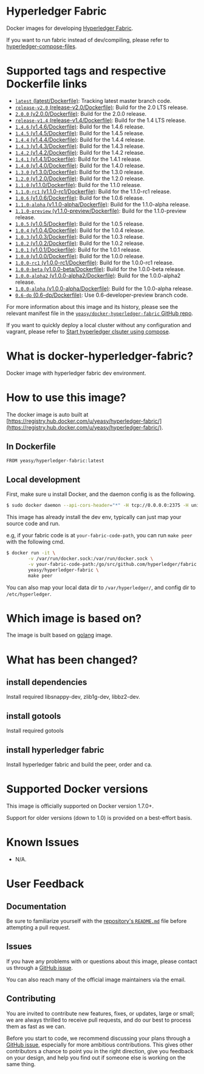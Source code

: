 Hyperledger Fabric
===
Docker images for developing [Hyperledger Fabric](https://www.hyperledger.org).

If you want to run fabric instead of dev/compiling, please refer to [hyperledger-compose-files](https://github.com/yeasy/docker-compose-files#hyperledger).

# Supported tags and respective Dockerfile links

* [`latest` (latest/Dockerfile)](https://github.com/yeasy/docker-hyperledger-fabric/blob/master/Dockerfile): Tracking latest master branch code.
* [`release-v2.0` (release-v2.0/Dockerfile)](https://github.com/yeasy/docker-hyperledger-fabric/blob/master/release-v2.0/Dockerfile): Build for the 2.0 LTS release.
* [`2.0.0` (v2.0.0/Dockerfile)](https://github.com/yeasy/docker-hyperledger-fabric/blob/master/v2.0.0/Dockerfile): Build for the 2.0.0 release.
* [`release-v1.4` (release-v1.4/Dockerfile)](https://github.com/yeasy/docker-hyperledger-fabric/blob/master/release-v1.4/Dockerfile): Build for the 1.4 LTS release.
* [`1.4.6` (v1.4.6/Dockerfile)](https://github.com/yeasy/docker-hyperledger-fabric/blob/master/v1.4.6/Dockerfile): Build for the 1.4.6 release.
* [`1.4.5` (v1.4.5/Dockerfile)](https://github.com/yeasy/docker-hyperledger-fabric/blob/master/v1.4.5/Dockerfile): Build for the 1.4.5 release.
* [`1.4.4` (v1.4.4/Dockerfile)](https://github.com/yeasy/docker-hyperledger-fabric/blob/master/v1.4.4/Dockerfile): Build for the 1.4.4 release.
* [`1.4.3` (v1.4.3/Dockerfile)](https://github.com/yeasy/docker-hyperledger-fabric/blob/master/v1.4.3/Dockerfile): Build for the 1.4.3 release.
* [`1.4.2` (v1.4.2/Dockerfile)](https://github.com/yeasy/docker-hyperledger-fabric/blob/master/v1.4.2/Dockerfile): Build for the 1.4.2 release.
* [`1.4.1` (v1.4.1/Dockerfile)](https://github.com/yeasy/docker-hyperledger-fabric/blob/master/v1.4.1/Dockerfile): Build for the 1.4.1 release.
* [`1.4.0` (v1.4.0/Dockerfile)](https://github.com/yeasy/docker-hyperledger-fabric/blob/master/v1.4.0/Dockerfile): Build for the 1.4.0 release.
* [`1.3.0` (v1.3.0/Dockerfile)](https://github.com/yeasy/docker-hyperledger-fabric/blob/master/v1.3.0/Dockerfile): Build for the 1.3.0 release.
* [`1.2.0` (v1.2.0/Dockerfile)](https://github.com/yeasy/docker-hyperledger-fabric/blob/master/v1.2.0/Dockerfile): Build for the 1.2.0 release.
* [`1.1.0` (v1.1.0/Dockerfile)](https://github.com/yeasy/docker-hyperledger-fabric/blob/master/v1.1.0/Dockerfile): Build for the 1.1.0 release.
* [`1.1.0-rc1` (v1.1.0-rc1/Dockerfile)](https://github.com/yeasy/docker-hyperledger-fabric/blob/master/v1.1.0-rc1/Dockerfile): Build for the 1.1.0-rc1 release.
* [`1.0.6` (v1.0.6/Dockerfile)](https://github.com/yeasy/docker-hyperledger-fabric/blob/master/v1.0.6/Dockerfile): Build for the 1.0.6 release.
* [`1.1.0-alpha` (v1.1.0-alpha/Dockerfile)](https://github.com/yeasy/docker-hyperledger-fabric/blob/master/v1.1.0-alpha/Dockerfile): Build for the 1.1.0-alpha release.
* [`1.1.0-preview` (v1.1.0-preview/Dockerfile)](https://github.com/yeasy/docker-hyperledger-fabric/blob/master/v1.1.0-preview/Dockerfile): Build for the 1.1.0-preview release.
* [`1.0.5` (v1.0.5/Dockerfile)](https://github.com/yeasy/docker-hyperledger-fabric/blob/master/v1.0.5/Dockerfile): Build for the 1.0.5 release.
* [`1.0.4` (v1.0.4/Dockerfile)](https://github.com/yeasy/docker-hyperledger-fabric/blob/master/v1.0.4/Dockerfile): Build for the 1.0.4 release.
* [`1.0.3` (v1.0.3/Dockerfile)](https://github.com/yeasy/docker-hyperledger-fabric/blob/master/v1.0.3/Dockerfile): Build for the 1.0.3 release.
* [`1.0.2` (v1.0.2/Dockerfile)](https://github.com/yeasy/docker-hyperledger-fabric/blob/master/v1.0.2/Dockerfile): Build for the 1.0.2 release.
* [`1.0.1` (v1.0.1/Dockerfile)](https://github.com/yeasy/docker-hyperledger-fabric/blob/master/v1.0.1/Dockerfile): Build for the 1.0.1 release.
* [`1.0.0` (v1.0.0/Dockerfile)](https://github.com/yeasy/docker-hyperledger-fabric/blob/master/v1.0.0/Dockerfile): Build for the 1.0.0 release.
* [`1.0.0-rc1` (v1.0.0-rc1/Dockerfile)](https://github.com/yeasy/docker-hyperledger-fabric/blob/master/v1.0.0-rc1/Dockerfile): Build for the 1.0.0-rc1 release.
* [`1.0.0-beta` (v1.0.0-beta/Dockerfile)](https://github.com/yeasy/docker-hyperledger-fabric/blob/master/v1.0.0-beta/Dockerfile): Build for the 1.0.0-beta release.
* [`1.0.0-alpha2` (v1.0.0-alpha2/Dockerfile)](https://github.com/yeasy/docker-hyperledger-fabric/blob/master/v1.0.0-alpha2/Dockerfile): Build for the 1.0.0-alpha2 release.
* [`1.0.0-alpha` (v1.0.0-alpha/Dockerfile)](https://github.com/yeasy/docker-hyperledger-fabric/blob/master/v1.0.0-alpha/Dockerfile): Build for the 1.0.0-alpha release.
* [`0.6-dp` (0.6-dp/Dockerfile)](https://github.com/yeasy/docker-hyperledger-fabric/blob/0.6-dp/Dockerfile): Use 0.6-developer-preview branch code.

For more information about this image and its history, please see the relevant manifest file in the [`yeasy/docker-hyperledger-fabric` GitHub repo](https://github.com/yeasy/docker-hyperledger-fabric).

If you want to quickly deploy a local cluster without any configuration and vagrant, please refer to [Start hyperledger clsuter using compose](https://github.com/yeasy/docker-compose-files#hyperledger).

# What is docker-hyperledger-fabric?
Docker image with hyperledger fabric dev environment.

# How to use this image?
The docker image is auto built at [https://registry.hub.docker.com/u/yeasy/hyperledger-fabric/](https://registry.hub.docker.com/u/yeasy/hyperledger-fabric/).

## In Dockerfile
```sh
FROM yeasy/hyperledger-fabric:latest
```

## Local development
First, make sure u install Docker, and the daemon config is as the following.

```sh
$ sudo docker daemon --api-cors-header="*" -H tcp://0.0.0.0:2375 -H unix:///var/run/docker.sock
```

This image has already install the dev env, typically can just map your source code and run.

e.g, if your fabric code is at `your-fabric-code-path`, you can run `make peer` with the following cmd.

```sh
$ docker run -it \
        -v /var/run/docker.sock:/var/run/docker.sock \
        -v your-fabric-code-path:/go/src/github.com/hyperledger/fabric \
        yeasy/hyperledger-fabric \
        make peer
```

You can also map your local data dir to `/var/hyperledger/`, and config dir to `/etc/hyperledger`.


# Which image is based on?
The image is built based on [golang](https://hub.docker.com/_/golang) image.

# What has been changed?
## install dependencies
Install required libsnappy-dev, zlib1g-dev, libbz2-dev.

## install gotools
Install required gotools

## install hyperledger fabric
Install hyperledger fabric and build the peer, order and ca.

# Supported Docker versions

This image is officially supported on Docker version 1.7.0+.

Support for older versions (down to 1.0) is provided on a best-effort basis.

# Known Issues
* N/A.

# User Feedback
## Documentation
Be sure to familiarize yourself with the [repository's `README.md`](https://github.com/yeasy/docker-hyperledger-fabric/blob/master/README.md) file before attempting a pull request.

## Issues
If you have any problems with or questions about this image, please contact us through a [GitHub issue](https://github.com/yeasy/docker-hyperledger-fabric/issues).

You can also reach many of the official image maintainers via the email.

## Contributing

You are invited to contribute new features, fixes, or updates, large or small; we are always thrilled to receive pull requests, and do our best to process them as fast as we can.

Before you start to code, we recommend discussing your plans through a [GitHub issue](https://github.com/yeasy/docker-hyperledger-fabric/issues), especially for more ambitious contributions. This gives other contributors a chance to point you in the right direction, give you feedback on your design, and help you find out if someone else is working on the same thing.
